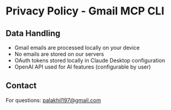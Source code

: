 # Privacy Policy - Gmail MCP CLI

## Data Handling
- Gmail emails are processed locally on your device
- No emails are stored on our servers
- OAuth tokens stored locally in Claude Desktop configuration
- OpenAI API used for AI features (configurable by user)

## Contact
For questions: palakhil197@gmail.com
